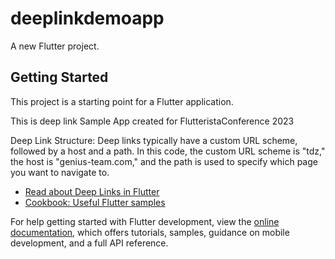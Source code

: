 # deeplinkdemoapp

A new Flutter project.

## Getting Started

This project is a starting point for a Flutter application.

This is deep link Sample App created for FlutteristaConference 2023

Deep Link Structure: Deep links typically have a custom URL scheme, followed by a host and a path. 
In this code, the custom URL scheme is "tdz," the host is "genius-team.com,"
and the path is used to specify which page you want to navigate to.


- [Read about Deep Links in Flutter](https://docs.flutter.dev/ui/navigation/deep-linking)
- [Cookbook: Useful Flutter samples](https://docs.flutter.dev/cookbook)

For help getting started with Flutter development, view the
[online documentation](https://docs.flutter.dev/), which offers tutorials,
samples, guidance on mobile development, and a full API reference.
